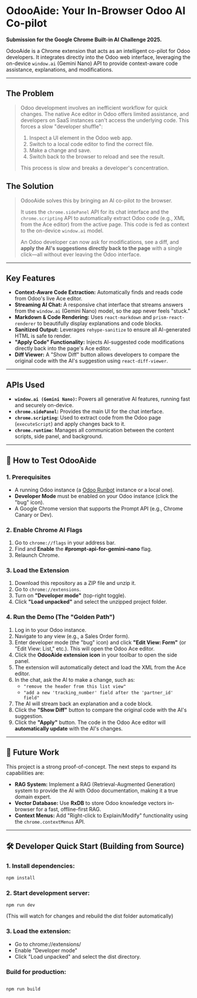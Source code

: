 # OdooAide: Your In-Browser Odoo AI Co-pilot

**Submission for the Google Chrome Built-in AI Challenge 2025.**

OdooAide is a Chrome extension that acts as an intelligent co-pilot for Odoo developers. It integrates directly into the Odoo web interface, leveraging the on-device `window.ai` (Gemini Nano) API to provide context-aware code assistance, explanations, and modifications.



---

## The Problem

> Odoo development involves an inefficient workflow for quick changes. The native Ace editor in Odoo offers limited assistance, and developers on SaaS instances can't access the underlying code. This forces a slow "developer shuffle":
>
> 1.  Inspect a UI element in the Odoo web app.
> 2.  Switch to a local code editor to find the correct file.
> 3.  Make a change and save.
> 4.  Switch back to the browser to reload and see the result.
>
> This process is slow and breaks a developer's concentration.

## The Solution

> OdooAide solves this by bringing an AI co-pilot *to* the browser.
>
> It uses the `chrome.sidePanel` API for its chat interface and the `chrome.scripting` API to automatically extract Odoo code (e.g., XML from the Ace editor) from the active page. This code is fed as context to the on-device `window.ai` model.
>
> An Odoo developer can now ask for modifications, see a diff, and **apply the AI's suggestions directly back to the page** with a single click—all without ever leaving the Odoo interface.

---

## Key Features

* **Context-Aware Code Extraction:** Automatically finds and reads code from Odoo's live Ace editor.
* **Streaming AI Chat:** A responsive chat interface that streams answers from the `window.ai` (Gemini Nano) model, so the app never feels "stuck."
* **Markdown & Code Rendering:** Uses `react-markdown` and `prism-react-renderer` to beautifully display explanations and code blocks.
* **Sanitized Output:** Leverages `rehype-sanitize` to ensure all AI-generated HTML is safe to render.
* **"Apply Code" Functionality:** Injects AI-suggested code modifications directly back into the page's Ace editor.
* **Diff Viewer:** A "Show Diff" button allows developers to compare the original code with the AI's suggestion using `react-diff-viewer`.

---

## APIs Used

* **`window.ai (Gemini Nano)`:** Powers all generative AI features, running fast and securely on-device.
* **`chrome.sidePanel`:** Provides the main UI for the chat interface.
* **`chrome.scripting`:** Used to extract code from the Odoo page (`executeScript`) and apply changes back to it.
* **`chrome.runtime`:** Manages all communication between the content scripts, side panel, and background.

---

## 🚀 How to Test OdooAide

### 1. Prerequisites

* A running Odoo instance (a [Odoo Runbot](https://runbot.odoo.com/) instance or a local one).
* **Developer Mode** must be enabled on your Odoo instance (click the "bug" icon).
* A Google Chrome version that supports the Prompt API (e.g., Chrome Canary or Dev).

### 2. Enable Chrome AI Flags

1.  Go to `chrome://flags` in your address bar.
2.  Find and **Enable** the **#prompt-api-for-gemini-nano** flag.
3.  Relaunch Chrome.

### 3. Load the Extension

1.  Download this repository as a ZIP file and unzip it.
2.  Go to `chrome://extensions`.
3.  Turn on **"Developer mode"** (top-right toggle).
4.  Click **"Load unpacked"** and select the unzipped project folder.

### 4. Run the Demo (The "Golden Path")

1.  Log in to your Odoo instance.
2.  Navigate to any view (e.g., a Sales Order form).
3.  Enter developer mode (the "bug" icon) and click **"Edit View: Form"** (or "Edit View: List," etc.). This will open the Odoo Ace editor.
4.  Click the **OdooAide extension icon** in your toolbar to open the side panel.
5.  The extension will automatically detect and load the XML from the Ace editor.
6.  In the chat, ask the AI to make a change, such as:
    * `"remove the header from this list view"`
    * `"add a new 'tracking_number' field after the 'partner_id' field"`
7.  The AI will stream back an explanation and a code block.
8.  Click the **"Show Diff"** button to compare the original code with the AI's suggestion.
9.  Click the **"Apply"** button. The code in the Odoo Ace editor will **automatically update** with the AI's changes.

---

## 🔮 Future Work

This project is a strong proof-of-concept. The next steps to expand its capabilities are:

* **RAG System:** Implement a RAG (Retrieval-Augmented Generation) system to provide the AI with Odoo documentation, making it a true domain expert.
* **Vector Database:** Use **RxDB** to store Odoo knowledge vectors in-browser for a fast, offline-first RAG.
* **Context Menus:** Add "Right-click to Explain/Modify" functionality using the `chrome.contextMenus` API.

---

## 🛠️ Developer Quick Start (Building from Source)

### 1. Install dependencies:

```bash
npm install
```

### 2. Start development server:

```
npm run dev
```
(This will watch for changes and rebuild the dist folder automatically)

### 3. Load the extension:
- Go to chrome://extensions/
- Enable "Developer mode"
- Click "Load unpacked" and select the dist directory.

### Build for production:
```bash

npm run build
```